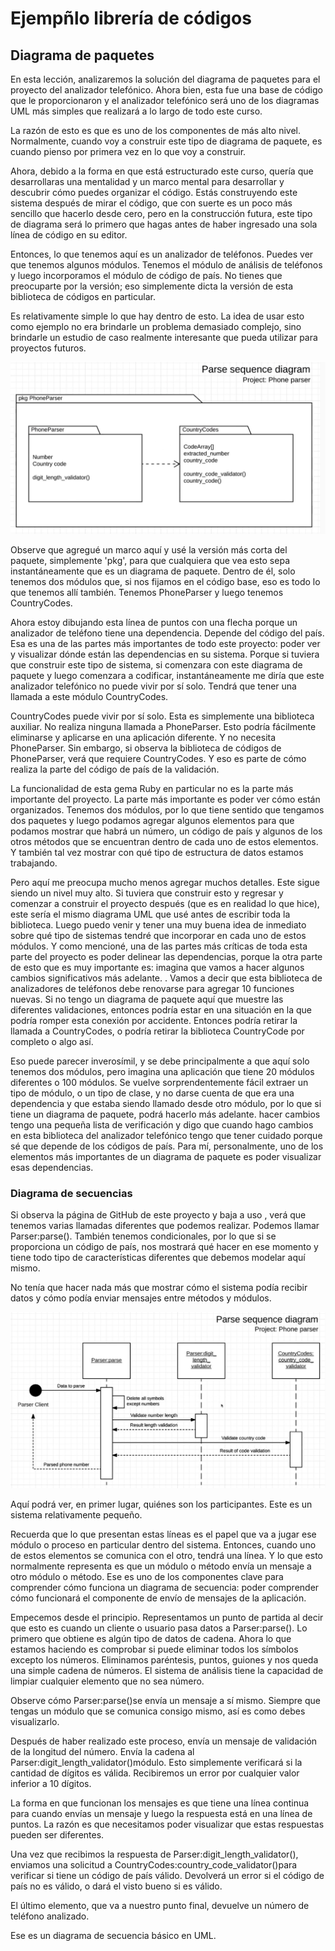 # Ejempñlo librería de códigos

## Diagrama de paquetes

En esta lección, analizaremos la solución del diagrama de paquetes para el proyecto del analizador telefónico. Ahora bien, esta fue una base de código que le proporcionaron y el analizador telefónico será uno de los diagramas UML más simples que realizará a lo largo de todo este curso.

La razón de esto es que es uno de los componentes de más alto nivel. Normalmente, cuando voy a construir este tipo de diagrama de paquete, es cuando pienso por primera vez en lo que voy a construir.

Ahora, debido a la forma en que está estructurado este curso, quería que desarrollaras una mentalidad y un marco mental para desarrollar y descubrir cómo puedes organizar el código. Estás construyendo este sistema después de mirar el código, que con suerte es un poco más sencillo que hacerlo desde cero, pero en la construcción futura, este tipo de diagrama será lo primero que hagas antes de haber ingresado una sola línea de código en su editor.

Entonces, lo que tenemos aquí es un analizador de teléfonos. Puedes ver que tenemos algunos módulos. Tenemos el módulo de análisis de teléfonos y luego incorporamos el módulo de código de país. No tienes que preocuparte por la versión; eso simplemente dicta la versión de esta biblioteca de códigos en particular.

Es relativamente simple lo que hay dentro de esto. La idea de usar esto como ejemplo no era brindarle un problema demasiado complejo, sino brindarle un estudio de caso realmente interesante que pueda utilizar para proyectos futuros.

![diagrama de paquetes libreria de códigos](./images/diagramas%20ejemplos/libreria_codigos/diagrama_paquetes_libreria_codigos.PNG)

Observe que agregué un marco aquí y usé la versión más corta del paquete, simplemente 'pkg', para que cualquiera que vea esto sepa instantáneamente que es un diagrama de paquete. Dentro de él, solo tenemos dos módulos que, si nos fijamos en el código base, eso es todo lo que tenemos allí también. Tenemos PhoneParser y luego tenemos CountryCodes.

Ahora estoy dibujando esta línea de puntos con una flecha porque un analizador de teléfono tiene una dependencia. Depende del código del país. Esa es una de las partes más importantes de todo este proyecto: poder ver y visualizar dónde están las dependencias en su sistema. Porque si tuviera que construir este tipo de sistema, si comenzara con este diagrama de paquete y luego comenzara a codificar, instantáneamente me diría que este analizador telefónico no puede vivir por sí solo. Tendrá que tener una llamada a este módulo CountryCodes.

CountryCodes puede vivir por sí solo. Esta es simplemente una biblioteca auxiliar. No realiza ninguna llamada a PhoneParser. Esto podría fácilmente eliminarse y aplicarse en una aplicación diferente. Y no necesita PhoneParser. Sin embargo, si observa la biblioteca de códigos de PhoneParser, verá que requiere CountryCodes. Y eso es parte de cómo realiza la parte del código de país de la validación.

La funcionalidad de esta gema Ruby en particular no es la parte más importante del proyecto. La parte más importante es poder ver cómo están organizados. Tenemos dos módulos, por lo que tiene sentido que tengamos dos paquetes y luego podamos agregar algunos elementos para que podamos mostrar que habrá un número, un código de país y algunos de los otros métodos que se encuentran dentro de cada uno de estos elementos. Y también tal vez mostrar con qué tipo de estructura de datos estamos trabajando.

Pero aquí me preocupa mucho menos agregar muchos detalles. Este sigue siendo un nivel muy alto. Si tuviera que construir esto y regresar y comenzar a construir el proyecto después (que es en realidad lo que hice), este sería el mismo diagrama UML que usé antes de escribir toda la biblioteca. Luego puedo venir y tener una muy buena idea de inmediato sobre qué tipo de sistemas tendré que incorporar en cada uno de estos módulos. Y como mencioné, una de las partes más críticas de toda esta parte del proyecto es poder delinear las dependencias, porque la otra parte de esto que es muy importante es: imagina que vamos a hacer algunos cambios significativos más adelante. . Vamos a decir que esta biblioteca de analizadores de teléfonos debe renovarse para agregar 10 funciones nuevas. Si no tengo un diagrama de paquete aquí que muestre las diferentes validaciones, entonces podría estar en una situación en la que podría romper esta conexión por accidente. Entonces podría retirar la llamada a CountryCodes, o podría retirar la biblioteca CountryCode por completo o algo así.

Eso puede parecer inverosímil, y se debe principalmente a que aquí solo tenemos dos módulos, pero imagina una aplicación que tiene 20 módulos diferentes o 100 módulos. Se vuelve sorprendentemente fácil extraer un tipo de módulo, o un tipo de clase, y no darse cuenta de que era una dependencia y que estaba siendo llamado desde otro módulo, por lo que si tiene un diagrama de paquete, podrá hacerlo más adelante. hacer cambios tengo una pequeña lista de verificación y digo que cuando hago cambios en esta biblioteca del analizador telefónico tengo que tener cuidado porque sé que depende de los códigos de país. Para mí, personalmente, uno de los elementos más importantes de un diagrama de paquete es poder visualizar esas dependencias.

### Diagrama de secuencias

Si observa la página de GitHub de este proyecto y baja a uso , verá que tenemos varias llamadas diferentes que podemos realizar. Podemos llamar Parser:parse(). También tenemos condicionales, por lo que si se proporciona un código de país, nos mostrará qué hacer en ese momento y tiene todo tipo de características diferentes que debemos modelar aquí mismo.

No tenía que hacer nada más que mostrar cómo el sistema podía recibir datos y cómo podía enviar mensajes entre métodos y módulos.

![diagrama de secuencia libreria de códigos](./images/diagramas%20ejemplos/libreria_codigos/diagrama_secuencia_libreria_codigos.PNG)

Aquí podrá ver, en primer lugar, quiénes son los participantes. Este es un sistema relativamente pequeño.

Recuerda que lo que presentan estas líneas es el papel que va a jugar ese módulo o proceso en particular dentro del sistema. Entonces, cuando uno de estos elementos se comunica con el otro, tendrá una línea. Y lo que esto normalmente representa es que un módulo o método envía un mensaje a otro módulo o método. Ese es uno de los componentes clave para comprender cómo funciona un diagrama de secuencia: poder comprender cómo funcionará el componente de envío de mensajes de la aplicación.

Empecemos desde el principio. Representamos un punto de partida al decir que esto es cuando un cliente o usuario pasa datos a Parser:parse(). Lo primero que obtiene es algún tipo de datos de cadena. Ahora lo que estamos haciendo es comprobar si puede eliminar todos los símbolos excepto los números. Eliminamos paréntesis, puntos, guiones y nos queda una simple cadena de números. El sistema de análisis tiene la capacidad de limpiar cualquier elemento que no sea número.

Observe cómo Parser:parse()se envía un mensaje a sí mismo. Siempre que tengas un módulo que se comunica consigo mismo, así es como debes visualizarlo.

Después de haber realizado este proceso, envía un mensaje de validación de la longitud del número. Envía la cadena al Parser:digit_length_validator()módulo. Esto simplemente verificará si la cantidad de dígitos es válida. Recibiremos un error por cualquier valor inferior a 10 dígitos.

La forma en que funcionan los mensajes es que tiene una línea continua para cuando envías un mensaje y luego la respuesta está en una línea de puntos. La razón es que necesitamos poder visualizar que estas respuestas pueden ser diferentes.

Una vez que recibimos la respuesta de Parser:digit_length_validator(), enviamos una solicitud a CountryCodes:country_code_validator()para verificar si tiene un código de país válido. Devolverá un error si el código de país no es válido, o dará el visto bueno si es válido.

El último elemento, que va a nuestro punto final, devuelve un número de teléfono analizado.

Ese es un diagrama de secuencia básico en UML.